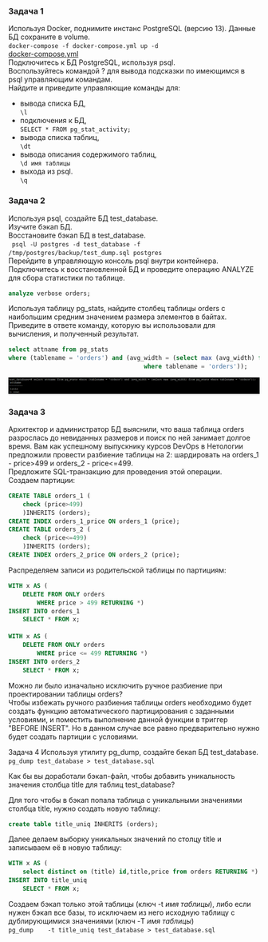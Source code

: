 ### Задача 1
Используя Docker, поднимите инстанс PostgreSQL (версию 13). Данные БД сохраните в volume.  
`docker-compose -f docker-compose.yml up -d`  
[docker-compose.yml]()  
Подключитесь к БД PostgreSQL, используя psql.  
Воспользуйтесь командой \? для вывода подсказки по имеющимся в psql управляющим командам.  
Найдите и приведите управляющие команды для:  
  
* вывода списка БД,  
`\l`  
* подключения к БД,  
`SELECT * FROM pg_stat_activity;`  
* вывода списка таблиц,  
`\dt`  
* вывода описания содержимого таблиц,  
`\d имя таблицы`  
* выхода из psql.  
`\q`  
### Задача 2
Используя psql, создайте БД test_database.  
Изучите бэкап БД.  
Восстановите бэкап БД в test_database.  
` psql -U postgres -d test_database -f /tmp/postgres/backup/test_dump.sql postgres`  
Перейдите в управляющую консоль psql внутри контейнера.  
Подключитесь к восстановленной БД и проведите операцию ANALYZE для сбора статистики по таблице.  
```SQL
analyze verbose orders;
```  
Используя таблицу pg_stats, найдите столбец таблицы orders с наибольшим средним значением размера элементов в байтах.  
Приведите в ответе команду, которую вы использовали для вычисления, и полученный результат.  
```SQL
select attname from pg_stats
where (tablename = 'orders') and (avg_width = (select max (avg_width) from pg_stats
								      where tablename = 'orders'));
```  
![](https://github.com/Svalker1989/PostgreSQL_2/blob/main/Z2.PNG)   

### Задача 3
Архитектор и администратор БД выяснили, что ваша таблица orders разрослась до невиданных размеров и поиск по ней занимает долгое время. Вам как успешному выпускнику курсов DevOps в Нетологии предложили провести разбиение таблицы на 2: шардировать на orders_1 - price>499 и orders_2 - price<=499.  
Предложите SQL-транзакцию для проведения этой операции.  
Создаем партиции:  
```SQL
CREATE TABLE orders_1 (  
	check (price>499) 
	)INHERITS (orders);
CREATE INDEX orders_1_price ON orders_1 (price);
CREATE TABLE orders_2 (  
	check (price<=499) 
	)INHERITS (orders);	
CREATE INDEX orders_2_price ON orders_2 (price);
```
Распределяем записи из родительской таблицы по партициям:  
```SQL
WITH x AS (  
    DELETE FROM ONLY orders      
        WHERE price > 499 RETURNING *)
INSERT INTO orders_1  
    SELECT * FROM x;
	
WITH x AS (  
    DELETE FROM ONLY orders      
        WHERE price <= 499 RETURNING *)
INSERT INTO orders_2  
    SELECT * FROM x;
```
Можно ли было изначально исключить ручное разбиение при проектировании таблицы orders?  
Чтобы избежать ручного разбиения таблицы orders необходимо будет создать функцию автоматического партицирования с заданными условиями, и поместить выполнение данной функции в триггер "BEFORE INSERT". Но в данном случае все равно предварительно нужно будет создать партиции с условиями.  
  
Задача 4
Используя утилиту pg_dump, создайте бекап БД test_database.
`pg_dump test_database > test_database.sql`
  
Как бы вы доработали бэкап-файл, чтобы добавить уникальность значения столбца title для таблиц test_database?  
  
Для того чтобы в бэкап попала таблица с  уникальными значениями столбца title, нужно создать новую таблицу:  
```SQL
create table title_uniq INHERITS (orders);
```
Далее делаем выборку уникальных значений по столцу title и записываем её в новую таблицу:  
```SQL
WITH x AS (  
    select distinct on (title) id,title,price from orders RETURNING *)
INSERT INTO title_uniq 
    SELECT * FROM x;
```
Создаем бэкап только этой таблицы (ключ -t *имя таблицы*), либо если нужен бэкап все базы, то исключаем из него исходную таблицу с дублирующимися значениями (ключ	-T *имя таблицы*)  
`pg_dump	-t title_uniq test_database > test_database.sql`  
